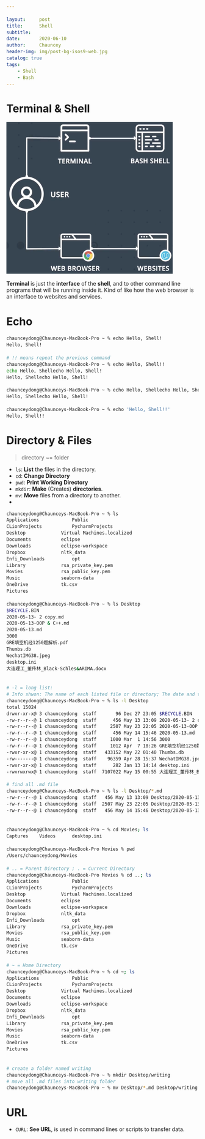 ```yaml
---

layout:     post
title:      Shell
subtitle:   
date:       2020-06-10
author:     Chauncey
header-img: img/post-bg-isos9-web.jpg
catalog: true
tags:
    - Shell
    - Bash
---
```




# Terminal & Shell

<img src="https://raw.githubusercontent.com/ChaunceyDong/ChaunceyDong.github.io/master/_posts_img/20200610012515.png" style="zoom:50%;" />



**Terminal** is just the **interface** of the **shell**, and to other command line programs that will be running inside it. Kind of like how the web browser is an interface to websites and services.

# Echo

```bash
chaunceydong@Chaunceys-MacBook-Pro ~ % echo Hello, Shell!
Hello, Shell!

# !! means repeat the previous command
chaunceydong@Chaunceys-MacBook-Pro ~ % echo Hello, Shell!!
echo Hello, Shellecho Hello, Shell!
Hello, Shellecho Hello, Shell!

chaunceydong@Chaunceys-MacBook-Pro ~ % echo Hello, Shellecho Hello, Shell!
Hello, Shellecho Hello, Shell!

chaunceydong@Chaunceys-MacBook-Pro ~ % echo 'Hello, Shell!!'
Hello, Shell!!
```



# Directory & Files

> directory ~= folder

- `ls`: **List** the files in the directory.
- `cd`: **Change Directory**
- `pwd`: **Print Working Directory**
- `mkdir`: **Make** (Creates) **directories**.
- `mv`: **Move** files from a directory to another.
- 

```bash
chaunceydong@Chaunceys-MacBook-Pro ~ % ls
Applications			Public
CLionProjects			PycharmProjects
Desktop				Virtual Machines.localized
Documents			eclipse
Downloads			eclipse-workspace
Dropbox				nltk_data
Enfi_Downloads			opt
Library				rsa_private_key.pem
Movies				rsa_public_key.pem
Music				seaborn-data
OneDrive			tk.csv
Pictures

chaunceydong@Chaunceys-MacBook-Pro ~ % ls Desktop
$RECYCLE.BIN
2020-05-13- 2 copy.md
2020-05-13-OOP & C++.md
2020-05-13.md
3000
GRE填空机经1250题解析.pdf
Thumbs.db
WechatIMG38.jpeg
desktop.ini
大连理工_董传林_Black-Schles&ARIMA.docx


# -l = long list: 
# Info shwon: The name of each listed file or directory; The date and time that a file was last modified; The size of a file, in bytes.
chaunceydong@Chaunceys-MacBook-Pro ~ % ls -l Desktop
total 15024
drwxr-xr-x@ 3 chaunceydong  staff       96 Dec 27 23:05 $RECYCLE.BIN
-rw-r--r--@ 1 chaunceydong  staff      456 May 13 13:09 2020-05-13- 2 copy.md
-rw-r--r--@ 1 chaunceydong  staff     2507 May 23 22:05 2020-05-13-OOP & C++.md
-rw-r--r--@ 1 chaunceydong  staff      456 May 14 15:46 2020-05-13.md
-rw-r--r--@ 1 chaunceydong  staff     1000 Mar  1 14:56 3000
-rw-r--r--@ 1 chaunceydong  staff     1012 Apr  7 18:26 GRE填空机经1250题解析.pdf
-rwxr-xr-x@ 1 chaunceydong  staff   433152 May 22 01:40 Thumbs.db
-rw-------@ 1 chaunceydong  staff    96359 Apr 28 15:37 WechatIMG38.jpeg
-rwxr-xr-x@ 1 chaunceydong  staff      282 Jan 13 14:14 desktop.ini
-rwxrwxrwx@ 1 chaunceydong  staff  7107022 May 15 00:55 大连理工_董传林_Black-Schles&ARIMA.docx

# find all .md file
chaunceydong@Chaunceys-MacBook-Pro ~ % ls -l Desktop/*.md  
-rw-r--r--@ 1 chaunceydong  staff   456 May 13 13:09 Desktop/2020-05-13- 2 copy.md
-rw-r--r--@ 1 chaunceydong  staff  2507 May 23 22:05 Desktop/2020-05-13-OOP & C++.md
-rw-r--r--@ 1 chaunceydong  staff   456 May 14 15:46 Desktop/2020-05-13.md


chaunceydong@Chaunceys-MacBook-Pro ~ % cd Movies; ls
Captures	Videos		desktop.ini

chaunceydong@Chaunceys-MacBook-Pro Movies % pwd
/Users/chaunceydong/Movies

# .. = Parent Directory ; . = Current Directory
chaunceydong@Chaunceys-MacBook-Pro Movies % cd ..; ls
Applications			Public
CLionProjects			PycharmProjects
Desktop				Virtual Machines.localized
Documents			eclipse
Downloads			eclipse-workspace
Dropbox				nltk_data
Enfi_Downloads			opt
Library				rsa_private_key.pem
Movies				rsa_public_key.pem
Music				seaborn-data
OneDrive			tk.csv
Pictures

# ~ = Home Directory
chaunceydong@Chaunceys-MacBook-Pro ~ % cd ~; ls
Applications			Public
CLionProjects			PycharmProjects
Desktop				Virtual Machines.localized
Documents			eclipse
Downloads			eclipse-workspace
Dropbox				nltk_data
Enfi_Downloads			opt
Library				rsa_private_key.pem
Movies				rsa_public_key.pem
Music				seaborn-data
OneDrive			tk.csv
Pictures


# create a folder named writing
chaunceydong@Chaunceys-MacBook-Pro ~ % mkdir Desktop/writing
# move all .md files into writing folder
chaunceydong@Chaunceys-MacBook-Pro ~ % mv Desktop/*.md Desktop/writing 
```



# URL

- `CURL`: **See URL**, is used in command lines or scripts to transfer data.